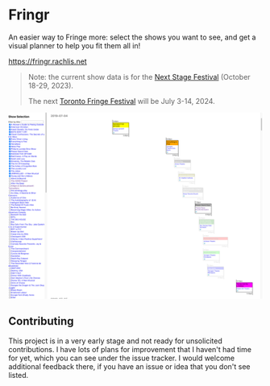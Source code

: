# Fringr

An easier way to Fringe more: select the shows you want to see, and get a visual planner to help you fit them all in!

https://fringr.rachlis.net

> Note: the current show data is for the [Next Stage Festival](https://fringetoronto.com/next-stage/about) (October 18-29, 2023).
>
> The next [Toronto Fringe Festival](https://fringetoronto.com/fringe/about) will be July 3-14, 2024.

![Screenshot](screenshot.png)

## Contributing

This project is in a very early stage and not ready for unsolicited contributions. I have lots of plans for improvement that I haven't had time for yet, which you can see under the issue tracker. I would welcome additional feedback there, if you have an issue or idea that you don't see listed.
